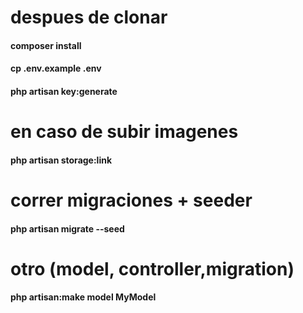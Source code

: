 #  despues de clonar
 #### composer install
 #### cp .env.example .env
 #### php artisan key:generate

 # en caso de subir imagenes
  #### php artisan storage:link

 # correr migraciones + seeder
 #### php artisan migrate --seed

 # otro (model, controller,migration)

 #### php artisan:make model MyModel
